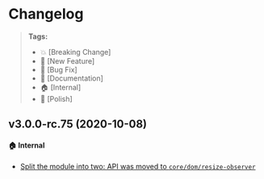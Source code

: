 Changelog
=========

> **Tags:**
> - :boom:       [Breaking Change]
> - :rocket:     [New Feature]
> - :bug:        [Bug Fix]
> - :memo:       [Documentation]
> - :house:      [Internal]
> - :nail_care:  [Polish]

## v3.0.0-rc.75 (2020-10-08)

#### :house: Internal

* [Split the module into two: API was moved to `core/dom/resize-observer`](https://github.com/V4Fire/Client/issues/311)

